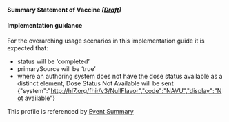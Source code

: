 #### Summary Statement of Vaccine *[[Draft](http://hl7.org/fhir/stu3/valueset-publication-status.html)]*

#### Implementation guidance

For the overarching usage scenarios in this implementation guide it is expected that:

* status will be ‘completed’
* primarySource will be ‘true’
* where an authoring system does not have the dose status available as a distinct element, Dose Status Not Available will be sent {"system":"http://hl7.org/fhir/v3/NullFlavor","code":"NAVU","display":"Not available"}

This profile is referenced by [Event Summary](StructureDefinition-composition-es-1.html)
